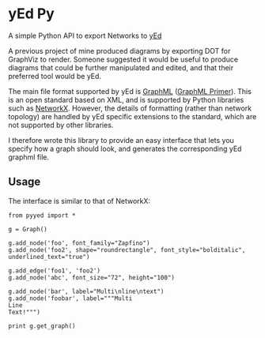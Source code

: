 # yEd Py

A simple Python API to export Networks to [yEd](http://www.yworks.com/en/products_yed_about.html)

A previous project of mine produced diagrams by exporting DOT for GraphViz to render. 
Someone suggested it would be useful to produce diagrams that could be further manipulated and edited, and that their preferred tool would be yEd.

The main file format supported by yEd is [GraphML](http://graphml.graphdrawing.org/) ([GraphML Primer](http://graphml.graphdrawing.org/primer/graphml-primer.html)). 
This is an open standard based on XML, and is supported by Python libraries such as [NetworkX](https://networkx.github.io/).
However, the details of formatting (rather than network topology) are handled by yEd specific extensions to the standard, which are not supported by other libraries.
 
I therefore wrote this library to provide an easy interface that lets you specify how a graph should look, and generates the corresponding yEd graphml file.

## Usage
The interface is similar to that of NetworkX:

    from pyyed import *    

    g = Graph()    

    g.add_node('foo', font_family="Zapfino")
    g.add_node('foo2', shape="roundrectangle", font_style="bolditalic", underlined_text="true")    

    g.add_edge('foo1', 'foo2')
    g.add_node('abc', font_size="72", height="100")    

    g.add_node('bar', label="Multi\nline\ntext")
    g.add_node('foobar', label="""Multi
    Line
    Text!""")    

    print g.get_graph()
    
